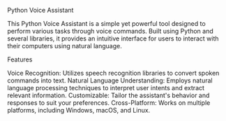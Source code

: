 Python Voice Assistant

This Python Voice Assistant is a simple yet powerful tool designed to perform various tasks through voice commands. Built using Python and several libraries, it provides an intuitive interface for users to interact with their computers using natural language.




Features

Voice Recognition: Utilizes speech recognition libraries to convert spoken commands into text.
Natural Language Understanding: Employs natural language processing techniques to interpret user intents and extract relevant information.
Customizable: Tailor the assistant's behavior and responses to suit your preferences.
Cross-Platform: Works on multiple platforms, including Windows, macOS, and Linux.
